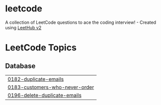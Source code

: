 # leetcode
A collection of LeetCode questions to ace the coding interview! - Created using [LeetHub v2](https://github.com/arunbhardwaj/LeetHub-2.0)

<!---LeetCode Topics Start-->
# LeetCode Topics
## Database
|  |
| ------- |
| [0182-duplicate-emails](https://github.com/sangjunlim-dev/leetcode/tree/master/0182-duplicate-emails) |
| [0183-customers-who-never-order](https://github.com/sangjunlim-dev/leetcode/tree/master/0183-customers-who-never-order) |
| [0196-delete-duplicate-emails](https://github.com/sangjunlim-dev/leetcode/tree/master/0196-delete-duplicate-emails) |
<!---LeetCode Topics End-->